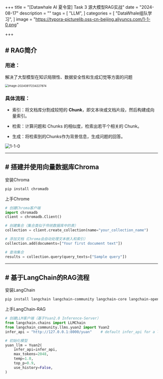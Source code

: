 +++
title = "[Datawhale AI 夏令营] Task 3 源大模型RAG实战"
date = "2024-08-17"
description = ""
tags = [
 "LLM",
]
categories = [
 "DataWhale组队学习",
]
image = "https://typora-picturelib.oss-cn-beijing.aliyuncs.com/1-1-0.png"

+++
## # RAG简介

### 用途：

解决了大型模型在知识局限性、数据安全性和生成幻觉等方面的问题

<img src="https://typora-picturelib.oss-cn-beijing.aliyuncs.com/image-20240817234227874.png" alt="image-20240817234227874" style="zoom:67%;" />

### 具体流程：

- 索引：将文档库分割成较短的 **Chunk**，即文本块或文档片段，然后构建成向量索引。

- 检索：计算问题和 Chunks 的相似度，检索出若干个相关的 Chunk。

- 生成：将检索到的Chunks作为背景信息，生成问题的回答。

<img src="https://typora-picturelib.oss-cn-beijing.aliyuncs.com/1-1-0.png" alt="1-1-0"  />

------

## # 搭建并使用向量数据库Chroma

安装Chroma

```bash
pip install chromadb
```

上手Chrome

```python
# 创建Chroma客户端
import chromadb
client = chromadb.Client()

# 创建集合（集合类似于传统数据库中的表）
collection = client.create_collection(name="your_collection_name")

# 添加文档（Chroma会自动处理文本嵌入和索引）
collection.add(documents=["Your first document text"])

# 查询集合
results = collection.query(query_texts=["Sample query"])
```

------

## # 基于LangChain的RAG流程

安装LangChain

```bash
pip install langchain langchain-community langchain-core langchain-openai unstructured sentence-transformers chromadb
```

上手LangChain-RAG
```python
# 创建LLM客户端（基于Yuan2.0 Inference-Server）
from langchain.chains import LLMChain
from langchain_community.llms.yuan2 import Yuan2
infer_api = "http://127.0.0.1:8000/yuan"	# default infer_api for a local deployed Yuan2.0 inference server

# 初始化模型
yuan_llm = Yuan2(
    infer_api=infer_api,
    max_tokens=2048,
    temp=1.0,
    top_p=0.9,
    use_history=False,
)
```

